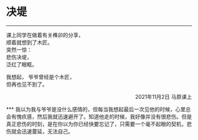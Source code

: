 # 决堤
***
课上同学在做着有关榫卯的分享，  
顺着就想到了木匠。  
突然一惊：  
悲伤决堤，  
泛红了眼眶。  

我想起，
爷爷曾经是个木匠，  
但再也见不到了。
<!-- <p align="right">莫北林</p> -->
<p align="right">2021年11月2日 马原课上</p>
***
我以为我与爷爷是没什么感情的，但每当我想起最后一次见他的时候，心里总会有愧疚感，然后我就迅速避开了。知道他走的时候，我好像并没有很悲伤。但是真正悲伤的时刻，是在你以为你已经快要忘记了，只需要一个毫不起眼的契机，悲伤就会迅速蔓延，无法自己。